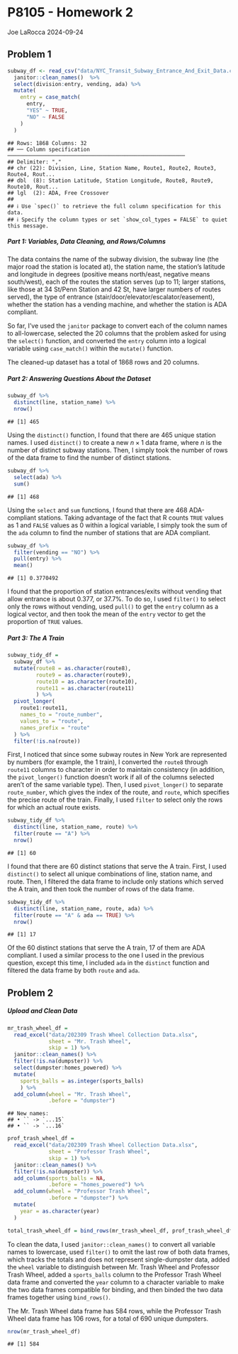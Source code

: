 P8105 - Homework 2
================
Joe LaRocca
2024-09-24

## Problem 1

``` r
subway_df <- read_csv("data/NYC_Transit_Subway_Entrance_And_Exit_Data.csv") %>%
  janitor::clean_names()  %>%
  select(division:entry, vending, ada) %>%
  mutate(
    entry = case_match(
      entry,
      "YES" ~ TRUE,
      "NO" ~ FALSE
    )
  )
```

    ## Rows: 1868 Columns: 32
    ## ── Column specification ────────────────────────────────────────────────────────
    ## Delimiter: ","
    ## chr (22): Division, Line, Station Name, Route1, Route2, Route3, Route4, Rout...
    ## dbl  (8): Station Latitude, Station Longitude, Route8, Route9, Route10, Rout...
    ## lgl  (2): ADA, Free Crossover
    ## 
    ## ℹ Use `spec()` to retrieve the full column specification for this data.
    ## ℹ Specify the column types or set `show_col_types = FALSE` to quiet this message.

##### Part 1: Variables, Data Cleaning, and Rows/Columns

The data contains the name of the subway division, the subway line (the
major road the station is located at), the station name, the station’s
latitude and longitude in degrees (positive means north/east, negative
means south/west), each of the routes the station serves (up to 11;
larger stations, like those at 34 St/Penn Station and 42 St, have larger
numbers of routes served), the type of entrance
(stair/door/elevator/escalator/easement), whether the station has a
vending machine, and whether the station is ADA compliant.

So far, I’ve used the `janitor` package to convert each of the column
names to all-lowercase, selected the 20 columns that the problem asked
for using the `select()` function, and converted the `entry` column into
a logical variable using `case_match()` within the `mutate()` function.

The cleaned-up dataset has a total of 1868 rows and 20 columns.

##### Part 2: Answering Questions About the Dataset

``` r
subway_df %>%
  distinct(line, station_name) %>%
  nrow()
```

    ## [1] 465

Using the `distinct()` function, I found that there are 465 unique
station names. I used `distinct()` to create a new $n \times 1$ data
frame, where $n$ is the number of distinct subway stations. Then, I
simply took the number of rows of the data frame to find the number of
distinct stations.

``` r
subway_df %>%
  select(ada) %>%
  sum()
```

    ## [1] 468

Using the `select` and `sum` functions, I found that there are 468
ADA-compliant stations. Taking advantage of the fact that R counts
`TRUE` values as 1 and `FALSE` values as 0 within a logical variable, I
simply took the sum of the `ada` column to find the number of stations
that are ADA compliant.

``` r
subway_df %>%
  filter(vending == "NO") %>%
  pull(entry) %>%
  mean()
```

    ## [1] 0.3770492

I found that the proportion of station entrances/exits without vending
that allow entrance is about 0.377, or 37.7%. To do so, I used
`filter()` to select only the rows without vending, used `pull()` to get
the `entry` column as a logical vector, and then took the mean of the
`entry` vector to get the proportion of `TRUE` values.

##### Part 3: The A Train

``` r
subway_tidy_df =
  subway_df %>%
  mutate(route8 = as.character(route8),
         route9 = as.character(route9),
         route10 = as.character(route10),
         route11 = as.character(route11)
         ) %>%
  pivot_longer(
    route1:route11,
    names_to = "route_number",
    values_to = "route",
    names_prefix = "route"
  ) %>%
  filter(!is.na(route))
```

First, I noticed that since some subway routes in New York are
represented by numbers (for example, the 1 train), I converted the
`route8` through `route11` columns to character in order to maintain
consistency (in addition, the `pivot_longer()` function doesn’t work if
all of the columns selected aren’t of the same variable type). Then, I
used `pivot_longer()` to separate `route_number`, which gives the index
of the route, and `route`, which specifies the precise route of the
train. Finally, I used `filter` to select only the rows for which an
actual route exists.

``` r
subway_tidy_df %>%
  distinct(line, station_name, route) %>%
  filter(route == "A") %>%
  nrow()
```

    ## [1] 60

I found that there are 60 distinct stations that serve the A train.
First, I used `distinct()` to select all unique combinations of line,
station name, and route. Then, I filtered the data frame to include only
stations which served the A train, and then took the number of rows of
the data frame.

``` r
subway_tidy_df %>%
  distinct(line, station_name, route, ada) %>%
  filter(route == "A" & ada == TRUE) %>%
  nrow()
```

    ## [1] 17

Of the 60 distinct stations that serve the A train, 17 of them are ADA
compliant. I used a similar process to the one I used in the previous
question, except this time, I included `ada` in the `distinct` function
and filtered the data frame by both `route` and `ada`.

## Problem 2

##### Upload and Clean Data

``` r
mr_trash_wheel_df = 
  read_excel("data/202309 Trash Wheel Collection Data.xlsx", 
             sheet = "Mr. Trash Wheel",
             skip = 1) %>%
  janitor::clean_names() %>%
  filter(!is.na(dumpster)) %>%
  select(dumpster:homes_powered) %>%
  mutate(
    sports_balls = as.integer(sports_balls)
    ) %>%
  add_column(wheel = "Mr. Trash Wheel",
             .before = "dumpster") 
```

    ## New names:
    ## • `` -> `...15`
    ## • `` -> `...16`

``` r
prof_trash_wheel_df = 
  read_excel("data/202309 Trash Wheel Collection Data.xlsx", 
             sheet = "Professor Trash Wheel",
             skip = 1) %>%
  janitor::clean_names() %>%
  filter(!is.na(dumpster)) %>%
  add_column(sports_balls = NA, 
             .before = "homes_powered") %>%
  add_column(wheel = "Professor Trash Wheel",
             .before = "dumpster") %>%
  mutate(
    year = as.character(year)
  )

total_trash_wheel_df = bind_rows(mr_trash_wheel_df, prof_trash_wheel_df)
```

To clean the data, I used `janitor::clean_names()` to convert all
variable names to lowercase, used `filter()` to omit the last row of
both data frames, which tracks the totals and does not represent
single-dumpster data, added the `wheel` variable to distinguish between
Mr. Trash Wheel and Professor Trash Wheel, added a `sports_balls` column
to the Professor Trash Wheel data frame and converted the `year` column
to a character variable to make the two data frames compatible for
binding, and then binded the two data frames together using
`bind_rows()`.

The Mr. Trash Wheel data frame has 584 rows, while the Professor Trash
Wheel data frame has 106 rows, for a total of 690 unique dumpsters.

``` r
nrow(mr_trash_wheel_df)
```

    ## [1] 584
